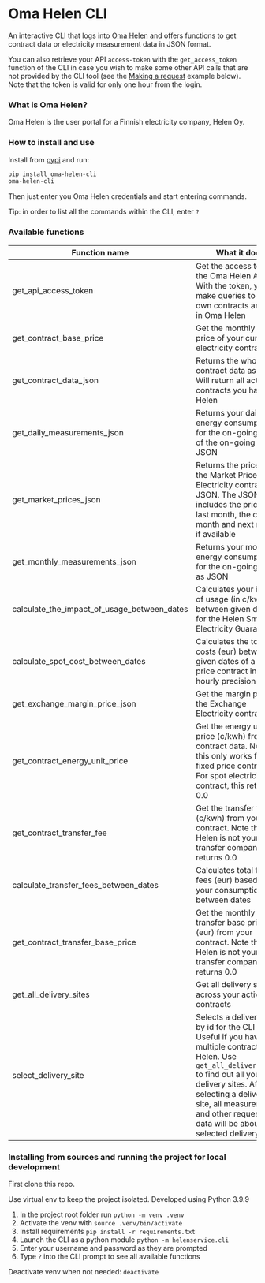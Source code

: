 # Oma Helen CLI

An interactive CLI that logs into [Oma Helen](https://www.helen.fi/kirjautuminen) and offers functions to get contract data or electricity measurement data in JSON format.

You can also retrieve your API `access-token` with the `get_access_token` function of the CLI in case you wish to make some other API calls that are not provided by the CLI tool (see the [Making a request](#making-a-request) example below). Note that the token is valid for only one hour from the login.

### What is Oma Helen?

Oma Helen is the user portal for a Finnish electricity company, Helen Oy.

### How to install and use

Install from [pypi](https://pypi.org/project/oma-helen-cli/) and run: 
```sh
pip install oma-helen-cli
oma-helen-cli
```

Then just enter you Oma Helen credentials and start entering commands. 

Tip: in order to list all the commands within the CLI, enter `?`

### Available functions

| Function name                 | What it does |
|-------------------------------|--------------|
| get_api_access_token          | Get the access token to the Oma Helen API. With the token, you can make queries to your own contracts and data in Oma Helen |
| get_contract_base_price       | Get the monthly base price of your current electricity contract |
| get_contract_data_json        | Returns the whole contract data as JSON. Will return all active contracts you have with Helen |
| get_daily_measurements_json   | Returns your daily energy consumption for the on-going month of the on-going year as JSON |
| get_market_prices_json        | Returns the prices for the Market Price Electricity contract as JSON. The JSON includes the price for last month, the current month and next month if available |
| get_monthly_measurements_json | Returns your monthly energy consumption for the on-going year as JSON |
| calculate_the_impact_of_usage_between_dates | Calculates your impact of usage (in c/kwh) between given dates for the Helen Smart Electricity Guarantee |
| calculate_spot_cost_between_dates | Calculates the total costs (eur) between given dates of a spot price contract in an hourly precision |
| get_exchange_margin_price_json | Get the margin price of the Exchange Electricity contract |
| get_contract_energy_unit_price | Get the energy unit price (c/kwh) from your contract data. Note that this only works for fixed price contracts. For spot electricity contract, this returns 0.0 |
| get_contract_transfer_fee      | Get the transfer fees (c/kwh) from your contract. Note that if Helen is not your transfer company, this returns 0.0 |
| calculate_transfer_fees_between_dates | Calculates total transfer fees (eur) based on your consumption between dates |
| get_contract_transfer_base_price | Get the monthly transfer base price (eur) from your contract. Note that if Helen is not your transfer company, this returns 0.0 |
| get_all_delivery_sites | Get all delivery sites across your active contracts |
| select_delivery_site | Selects a delivery site by id for the CLI to use. Useful if you have multiple contracts with Helen. Use `get_all_delivery_sites` to find out all your delivery sites. After selecting a delivery site, all measurements and other requested data will be about the selected delivery site. |

### Installing from sources and running the project for local development

First clone this repo.

Use virtual env to keep the project isolated. Developed using Python 3.9.9

1. In the project root folder run `python -m venv .venv`
2. Activate the venv with `source .venv/bin/activate`
3. Install requirements `pip install -r requirements.txt`
4. Launch the CLI as a python module `python -m helenservice.cli`
5. Enter your username and password as they are prompted
6. Type `?` into the CLI prompt to see all available functions

Deactivate venv when not needed: `deactivate`
